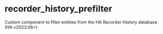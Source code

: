 # recorder_history_prefilter
 Custom component to filter entities from the HA Recorder History database. (HA v2023.06+)
